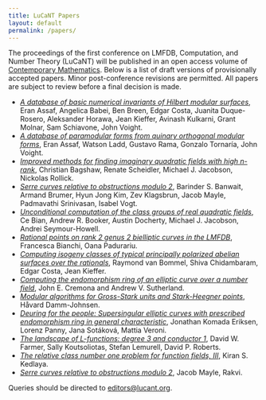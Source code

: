 ```yaml
---
title: LuCaNT Papers
layout: default
permalink: /papers/
---
```


<p>The proceedings of the first conference on LMFDB, Computation, and Number Theory (LuCaNT) will be published in an open access volume of <a href="https://www.ams.org/books/conm/">Contemporary Mathematics</a>.  Below is a list of draft versions of provisionally accepted papers.  Minor post-conference revisions are permitted.  All papers are subject to review before a final decision is made.</p>

- <a href="https://lucant.org/papers/230122-Kieffer.pdf"><i>A database of basic numerical invariants of Hilbert modular surfaces</i></a>, Eran Assaf, Angelica Babei, Ben Breen, Edgar Costa, Juanita Duque-Rosero, Aleksander Horawa,  Jean Kieffer, Avinash Kulkarni, Grant Molnar, Sam Schiavone, John Voight.
- <a href="https://lucant.org/papers/230122-Assaf.pdf"><i>A database of paramodular forms from quinary orthogonal modular forms</i></a>, Eran Assaf, Watson Ladd, Gustavo Rama, Gonzalo Tornaría, John Voight.
- <a href="https://lucant.org/papers/230122-Bagshaw.pdf"><i>Improved methods for finding imaginary quadratic fields with high n-rank</i></a>, Christian Bagshaw, Renate Scheidler, Michael J. Jacobson, Nickolas Rollick.
- <a href="https://lucant.org/papers/230110-Banwait.pdf"><i>Serre curves relative to obstructions modulo 2</i></a>,   Barinder S. Banwait, Armand Brumer, Hyun Jong Kim, Zev Klagsbrun, Jacob Mayle, Padmavathi Srinivasan, Isabel Vogt.
- <a href="https://lucant.org/papers/230123-Booker.pdf"><i>Unconditional computation of the class groups of real quadratic fields</i></a>, Ce Bian, Andrew R. Booker, Austin Docherty, Michael J. Jacobson, Andrei Seymour-Howell.
- <a href="https://lucant.org/papers/230105-Padurariu.pdf"><i>Rational points on rank 2 genus 2 bielliptic curves in the LMFDB</i></a>, Francesca Bianchi,  Oana Padurariu.
- <a href="https://lucant.org/papers/230121-Chidambaram.pdf"><i>Computing isogeny classes of typical principally polarized abelian surfaces over the rationals</i></a>, Raymond van Bommel,  Shiva Chidambaram, Edgar Costa, Jean Kieffer.
- <a href="https://lucant.org/papers/230123-Cremona.pdf"><i>Computing the endomorphism ring of an elliptic curve over a number field</i></a>, John E. Cremona and Andrew V. Sutherland.
- <a href="https://lucant.org/papers/230121-Damm.pdf"><i>Modular algorithms for Gross-Stark units and Stark-Heegner points</i></a>, Håvard Damm-Johnsen.
- <a href="https://lucant.org/papers/230122-Panny.pdf"><i>Deuring for the people: Supersingular elliptic curves with prescribed endomorphism ring in general characteristic</i></a>, Jonathan Komada Eriksen,  Lorenz Panny, Jana Sotáková, Mattia Veroni.
- <a href="https://lucant.org/papers/230123-Farmer.pdf"><i>The landscape of L-functions: degree 3 and conductor 1</i></a>, David W. Farmer, Sally Koutsoliotas, Stefan Lemurell, David P. Roberts.
- <a href="https://lucant.org/papers/221018-Kedlaya.pdf"><i>The relative class number one problem for function fields, III</i></a>, Kiran S. Kedlaya.
- <a href="https://lucant.org/papers/221111-Mayle.pdf"><i>Serre curves relative to obstructions modulo 2</i></a>, Jacob Mayle, Rakvi.

<p>Queries should be directed to <a href="mailto:editors@lucant.org">editors@lucant.org</a>.</p>
